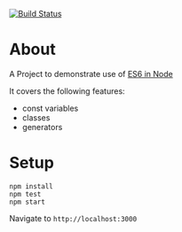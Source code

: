 [![Build Status](https://travis-ci.org/pads/using-es6-in-node.png?branch=master)](https://travis-ci.org/pads/using-es6-in-node)

# About

A Project to demonstrate use of [ES6 in Node](https://nodejs.org/en/docs/es6/)

It covers the following features:

* const variables
* classes
* generators

# Setup

    npm install
    npm test
    npm start
    
Navigate to `http://localhost:3000`    
